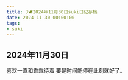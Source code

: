 ```yaml
---
title: J🕊️2024年11月30日suki日记存档
date: 2024-11-30 00:00:00
tags: 
- suki
---
```


## 2024年11月30日
喜欢一直和乖乖待着
要是时间能停在此刻就好了。
